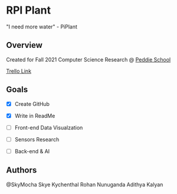 # RPI Plant

"I need more water" - PiPlant

## Overview

Created for Fall 2021 Computer Science Research @ [Peddie School](https://www.peddie.org/)

[Trello Link](https://trello.com/b/J3Io1G6m/raspberry-pi-plant-project)

## Goals

- [x] Create GitHub
- [x] Write in ReadMe
- [ ] Front-end Data Visualzation
- [ ] Sensors Research
- [ ] Back-end & AI


## Authors
@SkyMocha Skye Kychenthal
Rohan Nunuganda
Adithya Kalyan